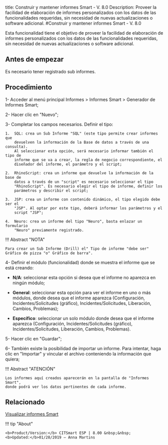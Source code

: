 title: Construir y mantener informes Smart - V. 8.0
Description: Proveer la facilidad de elaboración de informes personalizados con los datos de las funcionalidades requeridas, sin necesidad de nuevas actualizaciones o software adicional.
#Construir y mantener informes Smart - V. 8.0


Esta funcionalidad tiene el objetivo de proveer la facilidad de elaboración de
informes personalizados con los datos de las funcionalidades requeridas, sin
necesidad de nuevas actualizaciones o software adicional.

Antes de empezar
--------------------

Es necesario tener registrado sub informes.

Procedimiento
-----------------

1-  Acceder al menú principal Informes \> Informes Smart \> Generador de
    Informes Smart;

2-  Hacer clic en "Nuevo";

3-  Completar los campos necesarios. Definir el tipo:

    1.  SQL: crea un Sub Informe "SQL" (este tipo permite crear informes que
        devuelven la información de la Base de datos a través de una consulta).
        Al seleccionar esta opción, será necesario informar también el tipo de
        informe que se va a crear, la regla de negocio correspondiente, el
        diseñador del informe, el parámetro y el script;

    2.  RhinoScript: crea un informe que devuelve la información de la base de
        datos a través de un "script" es necesario seleccionar el tipo
        "RhinoScript". Es necesario elegir el tipo de informe, definir los
        parámetros y describir el script;

    3.  JSP: crea un informe con contenido dinámico, el tipo elegido debe ser el
        "JSP". Al optar por este tipo, deberá informar los parámetros y el
        script "JSP";

    4.  Neuro: crea un informe del tipo "Neuro", basta enlazar un formulario
        "Neuro" previamente registrado.

!!! Abstract "NOTA"

    Para crear un Sub Informe (Drill) el" Tipo de informe "debe ser"
    Gráfico de pizza "o" Gráfico de barra".

4-  Definir el módulo (funcionalidad) donde se muestra el informe que se está
    creando:

-   **N/A**: seleccionar esta opción si desea que el informe no aparezca en
    ningún módulo;

-   **General**: seleccionar esta opción para ver el informe en uno o más
    módulos, donde desea que el informe aparezca (Configuración,
    Incidentes/Solicitudes (gráfico), Incidentes/Solicitudes, Liberación,
    Cambios, Problemas);

-   **Específico**: seleccionar un solo módulo donde desea que el informe
    aparezca (Configuración, Incidentes/Solicitudes (gráfico),
    Incidentes/Solicitudes, Liberación, Cambios, Problemas).

5-  Hacer clic en "Guardar";

6-  También existe la posibilidad de importar un informe. Para intentar, haga
    clic en "Importar" y vincular el archivo conteniendo la información que
    quiera;

!!! Abstract "ATENCIÓN"

    Los informes aquí creados aparecerán en la pantalla de "Informes Smart",
    donde podrá ver los datos pertinentes de cada informe.



Relacionado
-------

[Visualizar informes Smart](/es-es/citsmart-esp-8/additional-features/reports/create/smart-reports/configuration/create-smart-report.html)


!!! tip "About"

    <b>Product/Version:</b> CITSmart ESP | 8.00 &nbsp;&nbsp;
    <b>Updated:</b>01/28/2019 – Anna Martins
